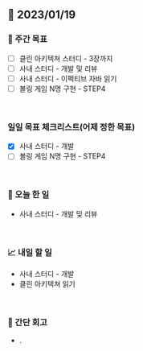 ## 📅 2023/01/19


### 👏 주간 목표

- [ ] 클린 아키텍쳐 스터디 - 3장까지
- [ ] 사내 스터디 - 개발 및 리뷰
- [ ] 사내 스터디 - 이펙티브 자바 읽기
- [ ] 볼링 게임 N명 구현 - STEP4

<br/>

### 일일 목표 체크리스트(어제 정한 목표)

- [x] 사내 스터디 - 개발
- [ ] 볼링 게임 N명 구현 - STEP4

<br/>

### 💯 오늘 한 일

- 사내 스터디 - 개발 및 리뷰

<br/>

### 📈 내일 할 일

- 사내 스터디 - 개발
- 클린 아키텍쳐 읽기
  
<br/>

### 🤔 간단 회고

- .
 
